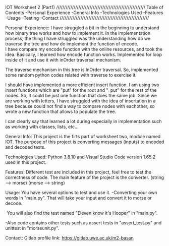 IOT Worksheet 2 (Part1)
////////////////////////////////////////////////////////
Table of Contents
-Personal Experience
-General Info
-Technologies Used
-Features
-Usage 
-Testing 
-Contact
////////////////////////////////////////////////////////

Personal Experience:
I have struggled a bit in the beginning to understand how binary tree works and how to implement it. In the implementation process, the thing I have struggled was the understanding how do we traverse the tree and how do implement the function of encode.  
I have compare my encode function with the online resources, and took the idea. Basically, I learned how encode function works. Implemented for loop inside of it and use it with inOrder traversal mechanism.  

The traverse mechanism in this tree is InOrder traversal. So, implemented some random python codes related with traverse to exercise it. 

I should have implemented a more efficient insert function. I am using two insert functions which are "put" for the root and "_put" for the rest of the nodes. So, it could be just one function that does the same job. Since we are working with letters, I have struggled with the idea of insertation in a tree because could not find a way to compare nodes with eachother, so wrote a new function that allows to populate the tree. 

I can clearly say that learned a lot during especially in implementation such as working with classes, lists, etc...


General Info:
This project is the firts part of worksheet two, module named IOT.
The purpose of this project is converting messages (inputs) to encoded and decoded texts.


Technologies Used:
Python 3.8.10 and Visual Studio Code version 1.65.2 used in this project.


Features:
Different test are included in this project, feel free to test the correctness of code.
The main feature of the project is the converter. (string --> morse) (morse --> string)


Usage:
You have several options to test and use it. 
-Converting your own words in "main.py". That will take your input and convert it to morse or decode. 

-You will also find the test named "Eleven know it's Hooper" in "main.py". 

-Also code contains other tests such as assert tests in "assert_test.py" and unittest in "morseunit.py". 




Contact:
Gitlab profile link: https://gitlab.uwe.ac.uk/m2-basan

